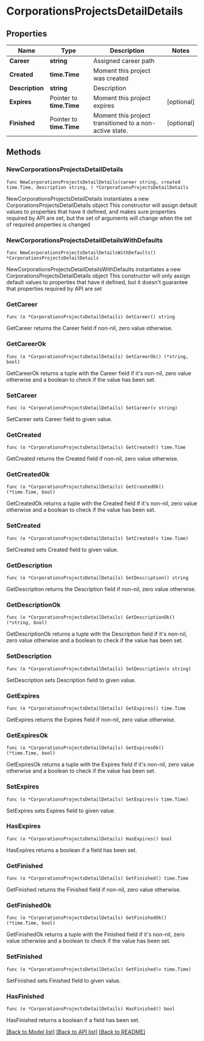 # CorporationsProjectsDetailDetails

## Properties

Name | Type | Description | Notes
------------ | ------------- | ------------- | -------------
**Career** | **string** | Assigned career path | 
**Created** | **time.Time** | Moment this project was created | 
**Description** | **string** | Description | 
**Expires** | Pointer to **time.Time** | Moment this project expires | [optional] 
**Finished** | Pointer to **time.Time** | Moment this project transitioned to a non-active state. | [optional] 

## Methods

### NewCorporationsProjectsDetailDetails

`func NewCorporationsProjectsDetailDetails(career string, created time.Time, description string, ) *CorporationsProjectsDetailDetails`

NewCorporationsProjectsDetailDetails instantiates a new CorporationsProjectsDetailDetails object
This constructor will assign default values to properties that have it defined,
and makes sure properties required by API are set, but the set of arguments
will change when the set of required properties is changed

### NewCorporationsProjectsDetailDetailsWithDefaults

`func NewCorporationsProjectsDetailDetailsWithDefaults() *CorporationsProjectsDetailDetails`

NewCorporationsProjectsDetailDetailsWithDefaults instantiates a new CorporationsProjectsDetailDetails object
This constructor will only assign default values to properties that have it defined,
but it doesn't guarantee that properties required by API are set

### GetCareer

`func (o *CorporationsProjectsDetailDetails) GetCareer() string`

GetCareer returns the Career field if non-nil, zero value otherwise.

### GetCareerOk

`func (o *CorporationsProjectsDetailDetails) GetCareerOk() (*string, bool)`

GetCareerOk returns a tuple with the Career field if it's non-nil, zero value otherwise
and a boolean to check if the value has been set.

### SetCareer

`func (o *CorporationsProjectsDetailDetails) SetCareer(v string)`

SetCareer sets Career field to given value.


### GetCreated

`func (o *CorporationsProjectsDetailDetails) GetCreated() time.Time`

GetCreated returns the Created field if non-nil, zero value otherwise.

### GetCreatedOk

`func (o *CorporationsProjectsDetailDetails) GetCreatedOk() (*time.Time, bool)`

GetCreatedOk returns a tuple with the Created field if it's non-nil, zero value otherwise
and a boolean to check if the value has been set.

### SetCreated

`func (o *CorporationsProjectsDetailDetails) SetCreated(v time.Time)`

SetCreated sets Created field to given value.


### GetDescription

`func (o *CorporationsProjectsDetailDetails) GetDescription() string`

GetDescription returns the Description field if non-nil, zero value otherwise.

### GetDescriptionOk

`func (o *CorporationsProjectsDetailDetails) GetDescriptionOk() (*string, bool)`

GetDescriptionOk returns a tuple with the Description field if it's non-nil, zero value otherwise
and a boolean to check if the value has been set.

### SetDescription

`func (o *CorporationsProjectsDetailDetails) SetDescription(v string)`

SetDescription sets Description field to given value.


### GetExpires

`func (o *CorporationsProjectsDetailDetails) GetExpires() time.Time`

GetExpires returns the Expires field if non-nil, zero value otherwise.

### GetExpiresOk

`func (o *CorporationsProjectsDetailDetails) GetExpiresOk() (*time.Time, bool)`

GetExpiresOk returns a tuple with the Expires field if it's non-nil, zero value otherwise
and a boolean to check if the value has been set.

### SetExpires

`func (o *CorporationsProjectsDetailDetails) SetExpires(v time.Time)`

SetExpires sets Expires field to given value.

### HasExpires

`func (o *CorporationsProjectsDetailDetails) HasExpires() bool`

HasExpires returns a boolean if a field has been set.

### GetFinished

`func (o *CorporationsProjectsDetailDetails) GetFinished() time.Time`

GetFinished returns the Finished field if non-nil, zero value otherwise.

### GetFinishedOk

`func (o *CorporationsProjectsDetailDetails) GetFinishedOk() (*time.Time, bool)`

GetFinishedOk returns a tuple with the Finished field if it's non-nil, zero value otherwise
and a boolean to check if the value has been set.

### SetFinished

`func (o *CorporationsProjectsDetailDetails) SetFinished(v time.Time)`

SetFinished sets Finished field to given value.

### HasFinished

`func (o *CorporationsProjectsDetailDetails) HasFinished() bool`

HasFinished returns a boolean if a field has been set.


[[Back to Model list]](../README.md#documentation-for-models) [[Back to API list]](../README.md#documentation-for-api-endpoints) [[Back to README]](../README.md)


